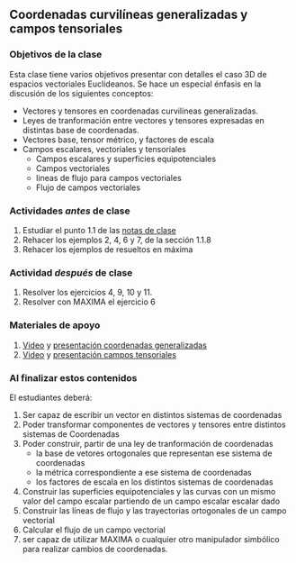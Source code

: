 ## Coordenadas curvilíneas generalizadas y campos tensoriales

### Objetivos de la clase
Esta clase tiene varios objetivos presentar con detalles el caso 3D de espacios vectoriales Euclideanos. Se hace un especial énfasis en la discusión de los siguientes conceptos:
- Vectores y tensores en coordenadas curvilíneas generalizadas.
- Leyes de tranformación entre vectores y tensores expresadas en distintas base de coordenadas.
- Vectores base, tensor métrico, y factores de escala
- Campos escalares, vectoriales y tensoriales
    - Campos escalares y superficies equipotenciales
    - Campos vectoriales
    - lineas de flujo para campos vectoriales
    - Flujo de campos vectoriales   


### Actividades *antes* de clase
  1. Estudiar el punto 1.1 de las [notas de clase](https://github.com/nunezluis/MisCursos/blob/main/MisMateriales/LibrosCapitulos/VolumenUNO_5.pdf)   
  2. Rehacer los ejemplos 2, 4, 6 y 7, de la sección 1.1.8
  3. Rehacer los ejemplos de resueltos en máxima   

### Actividad *después* de clase
  1. Resolver los ejercicios 4, 9, 10 y 11.
  2. Resolver con MAXIMA el ejercicio 6



### Materiales de apoyo
   1. [Video](https://github.com/nunezluis/MisCursos/blob/main/MisMateriales/Clases/EnConstruccion.md) y [presentación coordenadas generalizadas ](https://github.com/nunezluis/MisCursos/blob/main/MisMateriales/Presentaciones/5_1CoordGeneralizadas.pdf)
   2. [Video](https://github.com/nunezluis/MisCursos/blob/main/MisMateriales/Clases/EnConstruccion.md) y [presentación campos tensoriales](https://github.com/nunezluis/MisCursos/blob/main/MisMateriales/Presentaciones/5_2CamposTensoriales.pdf)

### Al finalizar estos contenidos
   El estudiantes deberá:
   1. Ser capaz de escribir un vector en distintos sistemas de coordenadas
   2. Poder transformar componentes de vectores y tensores entre distintos sistemas de Coordenadas
   3. Poder construir, partir de una ley de tranformación de coordenadas
      - la base de vetores ortogonales que representan ese sistema de coordenadas
      - la métrica correspondiente a ese sistema de coordenadas
      - los factores de escala en los distintos sistemas de coordenadas
   4. Construir las superficies equipotenciales y las curvas con un mismo valor del campo escalar partiendo de un campo escalar escalar dado
   5. Construir las líneas de flujo y las trayectorias ortogonales de un campo vectorial
   6. Calcular el flujo de un campo vectorial
   7. ser capaz de utilizar MAXIMA o cualquier otro manipulador simbólico para realizar cambios de coordenadas.
